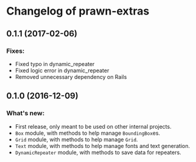 # Changelog of prawn-extras

## 0.1.1 (2017-02-06)

### Fixes:

- Fixed typo in dynamic_repeater
- Fixed logic error in dynamic_repeater
- Removed unnecessary dependency on Rails

## 0.1.0 (2016-12-09)

### What's new:

- First release, only meant to be used on other internal projects.
- `Box` module, with methods to help manage `BoundingBox`es.
- `Grid` module, with methods to help manage `Grid`.
- `Text` module, with methods to help manage fonts and text generation.
- `DynamicRepeater` module, with methods to save data for repeaters.
